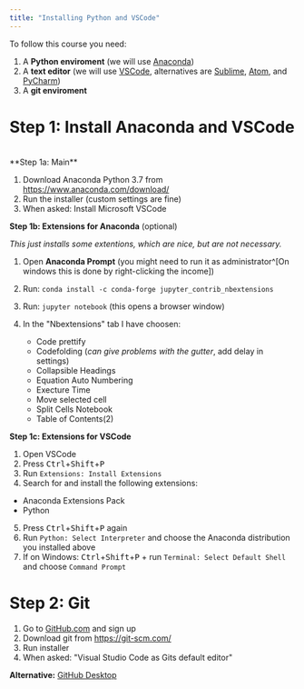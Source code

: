 ```yaml
---
title: "Installing Python and VSCode"
---
```


To follow this course you need:

1. A **Python enviroment** (we will use [Anaconda](https://www.anaconda.com))
2. A **text editor** (we will use [VSCode](https://code.visualstudio.com/), alternatives are [Sublime](https://www.sublimetext.com/), [Atom](https://atom.io/), and [PyCharm](https://www.jetbrains.com/pycharm/))
3. A **git enviroment**

# Step 1: Install Anaconda and VSCode
<br>
**Step 1a: Main**

1. Download Anaconda Python 3.7 from <https://www.anaconda.com/download/>
2. Run the installer (custom settings are fine)
3. When asked: Install Microsoft VSCode

**Step 1b: Extensions for Anaconda** (optional)

*This just installs some extentions, which are nice, but are not necessary.*

1. Open **Anaconda Prompt** (you might need to run it as administrator^[On windows this is done by right-clicking the income])
2. Run: `conda install -c conda-forge jupyter_contrib_nbextensions`
3. Run: `jupyter notebook` (this opens a browser window)
4. In the "Nbextensions" tab I have choosen:

   * Code prettify
   * Codefolding (*can give problems with the gutter*, add delay in settings)
   * Collapsible Headings     
   * Equation Auto Numbering
   * Execture Time
   * Move selected cell
   * Split Cells Notebook
   * Table of Contents(2)

**Step 1c: Extensions for VSCode**

1. Open VSCode
2. Press <kbd>Ctrl</kbd>+<kbd>Shift</kbd>+<kbd>P</kbd>
3. Run `Extensions: Install Extensions`
4. Search for and install the following extensions:
 * Anaconda Extensions Pack
 * Python  
5. Press <kbd>Ctrl</kbd>+<kbd>Shift</kbd>+<kbd>P</kbd> again
6. Run `Python: Select Interpreter` and choose the Anaconda distribution you installed above
7. If on Windows: <kbd>Ctrl</kbd>+<kbd>Shift</kbd>+<kbd>P</kbd> + run `Terminal: Select Default Shell` and choose `Command Prompt`

# Step 2: Git

1. Go to [GitHub.com](https://github.com/) and sign up
2. Download git from https://git-scm.com/
3. Run installer
4. When asked: "Visual Studio Code as Gits default editor"

**Alternative:** [GitHub Desktop](https://desktop.github.com/)
